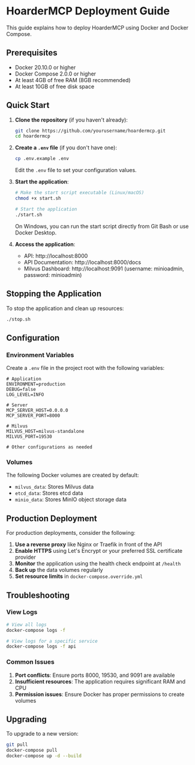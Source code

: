 # HoarderMCP Deployment Guide

This guide explains how to deploy HoarderMCP using Docker and Docker Compose.

## Prerequisites

- Docker 20.10.0 or higher
- Docker Compose 2.0.0 or higher
- At least 4GB of free RAM (8GB recommended)
- At least 10GB of free disk space

## Quick Start

1. **Clone the repository** (if you haven't already):
   ```bash
   git clone https://github.com/yourusername/hoardermcp.git
   cd hoardermcp
   ```

2. **Create a `.env` file** (if you don't have one):
   ```bash
   cp .env.example .env
   ```
   Edit the `.env` file to set your configuration values.

3. **Start the application**:
   ```bash
   # Make the start script executable (Linux/macOS)
   chmod +x start.sh
   
   # Start the application
   ./start.sh
   ```
   On Windows, you can run the start script directly from Git Bash or use Docker Desktop.

4. **Access the application**:
   - API: http://localhost:8000
   - API Documentation: http://localhost:8000/docs
   - Milvus Dashboard: http://localhost:9091 (username: minioadmin, password: minioadmin)

## Stopping the Application

To stop the application and clean up resources:

```bash
./stop.sh
```

## Configuration

### Environment Variables

Create a `.env` file in the project root with the following variables:

```env
# Application
ENVIRONMENT=production
DEBUG=false
LOG_LEVEL=INFO

# Server
MCP_SERVER_HOST=0.0.0.0
MCP_SERVER_PORT=8000

# Milvus
MILVUS_HOST=milvus-standalone
MILVUS_PORT=19530

# Other configurations as needed
```

### Volumes

The following Docker volumes are created by default:

- `milvus_data`: Stores Milvus data
- `etcd_data`: Stores etcd data
- `minio_data`: Stores MinIO object storage data

## Production Deployment

For production deployments, consider the following:

1. **Use a reverse proxy** like Nginx or Traefik in front of the API
2. **Enable HTTPS** using Let's Encrypt or your preferred SSL certificate provider
3. **Monitor** the application using the health check endpoint at `/health`
4. **Back up** the data volumes regularly
5. **Set resource limits** in `docker-compose.override.yml`

## Troubleshooting

### View Logs

```bash
# View all logs
docker-compose logs -f

# View logs for a specific service
docker-compose logs -f api
```

### Common Issues

1. **Port conflicts**: Ensure ports 8000, 19530, and 9091 are available
2. **Insufficient resources**: The application requires significant RAM and CPU
3. **Permission issues**: Ensure Docker has proper permissions to create volumes

## Upgrading

To upgrade to a new version:

```bash
git pull
docker-compose pull
docker-compose up -d --build
```

